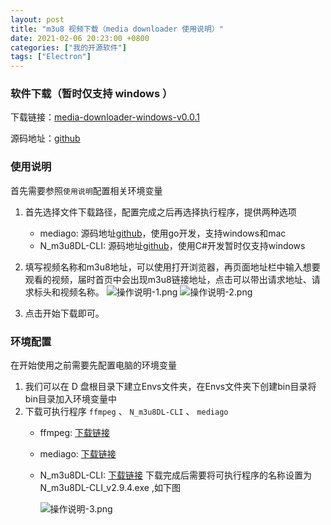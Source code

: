 ```yaml
---
layout: post
title: "m3u8 视频下载（media downloader 使用说明）"
date: 2021-02-06 20:23:00 +0800
categories: ["我的开源软件"]
tags: ["Electron"]
---
```


### 软件下载（暂时仅支持 windows ）

下载链接：[media-downloader-windows-v0.0.1](http://static.ziying.site/oss-client-windows-v0.0.3.exe)

源码地址：[github](https://github.com/caorushizi/media-downloader)

### 使用说明

首先需要参照`使用说明`配置相关环境变量

1. 首先选择文件下载路径，配置完成之后再选择执行程序，提供两种选项

    - mediago: 源码地址[github](https://github.com/caorushizi/mediago)，使用go开发，支持windows和mac
    - N_m3u8DL-CLI: 源码地址[github](https://github.com/nilaoda/N_m3u8DL-CLI)，使用C#开发暂时仅支持windows
2. 填写视频名称和m3u8地址，可以使用打开浏览器，再页面地址栏中输入想要观看的视频，届时首页中会出现m3u8链接地址，点击可以带出请求地址、请求标头和视频名称。
   ![操作说明-1.png](http://static.ziying.site/%E5%8D%9A%E5%AE%A2%E5%9B%BE%E7%89%87/%E6%93%8D%E4%BD%9C%E8%AF%B4%E6%98%8E-1.png)
   ![操作说明-2.png](http://static.ziying.site/%E5%8D%9A%E5%AE%A2%E5%9B%BE%E7%89%87/%E6%93%8D%E4%BD%9C%E8%AF%B4%E6%98%8E-2.png)
3. 点击开始下载即可。

### 环境配置

在开始使用之前需要先配置电脑的环境变量

1. 我们可以在 D 盘根目录下建立Envs文件夹，在Envs文件夹下创建bin目录将bin目录加入环境变量中
2. 下载可执行程序 `ffmpeg` 、 `N_m3u8DL-CLI` 、 `mediago`
   - ffmpeg: [下载链接](https://www.gyan.dev/ffmpeg/builds/)
   - mediago: [下载链接](http://static.ziying.site/mediago.exe)
   - N_m3u8DL-CLI: [下载链接](https://github.com/nilaoda/N_m3u8DL-CLI/releases/tag/2.9.4) 下载完成后需要将可执行程序的名称设置为 N_m3u8DL-CLI_v2.9.4.exe ,如下图
     
     ![操作说明-3.png](http://static.ziying.site/%E5%8D%9A%E5%AE%A2%E5%9B%BE%E7%89%87/%E6%93%8D%E4%BD%9C%E8%AF%B4%E6%98%8E-3.png)



